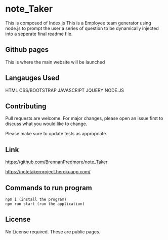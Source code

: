 # note_Taker

This is composed of Index.js
This is a Employee team generator using node.js to prompt the user a series of question to be dynamically injected into a seperate final readme file.

## Github pages 

This is where the main website will be launched 


## Langauges Used

HTML
CSS/BOOTSTRAP
JAVASCRIPT
JQUERY
NODE.JS

## Contributing
Pull requests are welcome. For major changes, please open an issue first to discuss what you would like to change.

Please make sure to update tests as appropriate.

## Link
https://github.com/BrennanPredmore/note_Taker

https://notetakerproject.herokuapp.com/

## Commands to run program
```
npm i (install the program)
npm run start (run the application)
```

## License
No License required. These are public pages. 